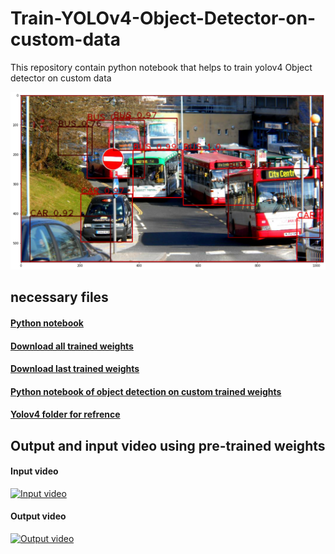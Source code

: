 # Train-YOLOv4-Object-Detector-on-custom-data
This repository contain python notebook that helps to train yolov4 Object detector on custom data

![Project image](object_detection_using_yolov4%20on%20custom%20weights/download.png)

## necessary files

#### [Python notebook](https://nbviewer.jupyter.org/github/atultyagi612/Train-YOLOv4-Object-Detector-on-custom-data/blob/main/Train%20YOLOv4%20Object%20Detector%20on%20custom%20data.ipynb)

#### [Download all trained weights](https://drive.google.com/file/d/1NZI18FI1C9kuSqiEzr3KZHhCEn9kuQR4/view?usp=sharing)

#### [Download last trained weights](https://drive.google.com/file/d/1gL50XefvkBaXV4UVqK8Y6bIKm-je_iej/view?usp=sharing)

#### [Python notebook of object detection on custom trained weights](https://nbviewer.jupyter.org/github/atultyagi612/Train-YOLOv4-Object-Detector-on-custom-data/blob/main/object_detection_using_yolov4%20on%20custom%20weights/object_detection_using_yolo.ipynb)

#### [Yolov4 folder for refrence](https://drive.google.com/file/d/1AD_jvtYf063YH9kJXTqFZZEBgpmYeAl_/view?usp=sharing)


## Output and input video using pre-trained weights

#### Input video

[![Input video](https://res.cloudinary.com/marcomontalbano/image/upload/v1627106964/video_to_markdown/images/google-drive--1u658po9Ft1hfUTYlHdSBCal1PuKfJT2m-c05b58ac6eb4c4700831b2b3070cd403.jpg)](https://drive.google.com/file/d/1u658po9Ft1hfUTYlHdSBCal1PuKfJT2m/view?usp=sharing "Input video")

#### Output video

[![Output video](https://res.cloudinary.com/marcomontalbano/image/upload/v1627107121/video_to_markdown/images/google-drive--127ERAnjZRpxBAeLTyFR-t_eaWH16nZBZ-c05b58ac6eb4c4700831b2b3070cd403.jpg)](https://drive.google.com/file/d/127ERAnjZRpxBAeLTyFR-t_eaWH16nZBZ/view?usp=sharing "Output video")

